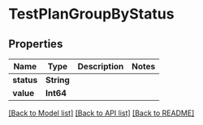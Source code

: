 # TestPlanGroupByStatus

## Properties
Name | Type | Description | Notes
------------ | ------------- | ------------- | -------------
**status** | **String** |  | 
**value** | **Int64** |  | 

[[Back to Model list]](../README.md#documentation-for-models) [[Back to API list]](../README.md#documentation-for-api-endpoints) [[Back to README]](../README.md)


